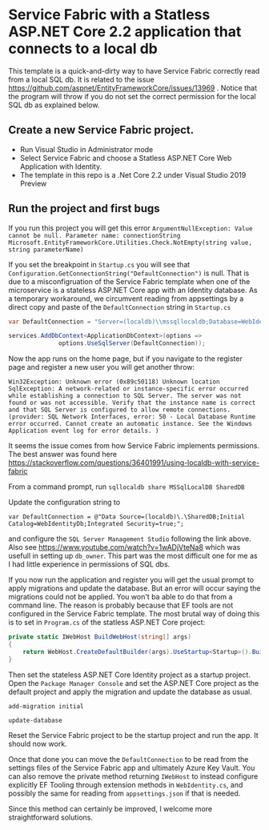# Service Fabric with a Statless ASP.NET Core 2.2 application that connects to a local db

This template is a quick-and-dirty way to have Service Fabric correctly read from a local SQL db.
It is related to the issue https://github.com/aspnet/EntityFrameworkCore/issues/13969 .
Notice that the program will throw if you do not set the correct permission for the local SQL db as explained below.

Create a new Service Fabric project.
-------------------------------------

* Run Visual Studio in Administrator mode
* Select Service Fabric and choose a Statless ASP.NET Core Web Application with Identity.
* The template in this repo is a .Net Core 2.2 under Visual Studio 2019 Preview

Run the project and first bugs
-------------------------------------

If you run this project you will get this error
`ArgumentNullException: Value cannot be null.
Parameter name: connectionString
Microsoft.EntityFrameworkCore.Utilities.Check.NotEmpty(string value, string parameterName)`

If you set the breakpoint in `Startup.cs` you will see that
`Configuration.GetConnectionString("DefaultConnection")` is null.
That is due to a misconfigruation of the Service Fabric template when one of the microservice is a stateless ASP.NET Core app
with an Identity database. As a temporary workaround, we circumvent reading from
appsettings by a direct copy and paste of the `DefaultConnection` string in `Startup.cs`

```c#
var DefaultConnection = "Server=(localdb)\\mssqllocaldb;Database=WebIdentityDb;Trusted_Connection=True;MultipleActiveResultSets=true";

services.AddDbContext<ApplicationDbContext>(options =>
              options.UseSqlServer(DefaultConnection));
```

Now the app runs on the home page, but if you navigate to the
register page and register a new user you will get another throw:

`Win32Exception: Unknown error (0x89c50118)
Unknown location
SqlException: A network-related or instance-specific error occurred while establishing a connection to SQL Server. The server was not found or was not accessible. Verify that the instance name is correct and that SQL Server is configured to allow remote connections. (provider: SQL Network Interfaces, error: 50 - Local Database Runtime error occurred. Cannot create an automatic instance. See the Windows Application event log for error details.
)`

It seems the issue comes from how Service Fabric implements permissions. The best answer was found here
https://stackoverflow.com/questions/36401991/using-localdb-with-service-fabric

From a command prompt, run 
`sqllocaldb share MSSqlLocalDB SharedDB`

Update the configuration string to

`var DefaultConnection = @"Data Source=(localdb)\.\SharedDB;Initial Catalog=WebIdentityDb;Integrated Security=true;";`

and configure the `SQL Server Management Studio` following the link above. Also see
https://www.youtube.com/watch?v=1wADjVteNa8 which was usefull in setting up `db_owner`.
This part was the most difficult one for me as I had little experience in permissions of SQL dbs.

If you now run the application and register you will get the usual prompt to apply migrations and update the database. But an error will occur saying the migrations could not be applied.
You won't ba able to do that from a command line. The reason is probably because that EF tools are not configured in the Service Fabric template.
The most brutal way of doing this is to set in `Program.cs` of the statless ASP.NET Core project:

```c#
private static IWebHost BuildWebHost(string[] args)
{
    return WebHost.CreateDefaultBuilder(args).UseStartup<Startup>().Build();
}
```

Then set the stateless ASP.NET Core Identity project as a startup project. Open the `Package Manager Console` and set the ASP.NET Core project
as the default project and apply the migration and update the database as usual. 

`add-migration initial`

`update-database`

Reset the Service Fabric project to be the startup project and run the app. It should now work.

Once that done you can move the `DefaultConnection` to be read from the settings files of the Service Fabric app and ultimately Azure Key Vault. You can also remove the private method returning `IWebHost`
to instead configure explicitly EF Tooling through extension methods in `WebIdentity.cs`, and possibly the same for reading from `appsettings.json` if that is needed.

Since this method can certainly be improved, I welcome more straightforward solutions.
